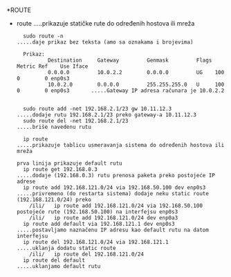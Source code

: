 *ROUTE

 - route                                                         .....prikazuje statičke rute do određenih hostova ili mreža
 
         sudo route -n                                                .....daje prikaz bez teksta (amo sa oznakama i brojevima) 
         
         Prikaz:         
                 Destination     Gateway         Genmask         Flags Metric Ref    Use Iface
                 0.0.0.0         10.0.2.2        0.0.0.0         UG    100    0        0 enp0s3
                 10.0.2.0        0.0.0.0         255.255.255.0   U     100    0        0 enp0s3       .....Gateway IP adresa računara je 10.0.2.2
                 
                 
         sudo route add -net 192.168.2.1/23 gw 10.11.12.3             .....dodaje rutu 192.168.2.1/23 preko gateway-a 10.11.12.3
         sudo route del -net 192.168.2.1/23                           .....briše navedenu rutu
                 
         ip route                                                     .....prikazuje tablicu usmeravanja sistema do određenih hostova ili mreža
                                                                           prva linija prikazuje default rutu
         ip route get 192.168.0.3                                     .....dodaje (192.168.0.3) rutu prenosa paketa preko postojeće IP adrese                                                           
         ip route add 192.168.121.0/24 via 192.168.50.100 dev enp0s3  .....privremeno (do restarta sistema) dodaje neku static route (192.168.121.0/24) preko 
           /ili/   ip route add 192.168.121.0/24 via 192.168.50.100        postojeće rute (192.168.50.100) na interfejsu enp0s3 
           /ili/   ip route add 192.168.121.0/24 dev enp0a3
         ip route add default via 192.168.121.1 dev enp0s3            .....postavljamo naznačenu IP adresu kao default rutu na datom interfejsu
         ip route del 192.168.121.0/24 via 192.168.121.1              .....uklanja dodatu static route
           /ili/   ip route del 192.168.121.0/24                                   
         ip route del default                                         .....uklanjamo default rutu      